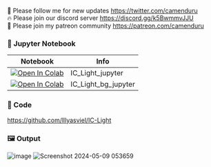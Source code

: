 🐣 Please follow me for new updates https://twitter.com/camenduru <br />
🔥 Please join our discord server https://discord.gg/k5BwmmvJJU <br />
🥳 Please join my patreon community https://patreon.com/camenduru <br />

### 🍊 Jupyter Notebook

| Notebook | Info
| --- | --- |
[![Open In Colab](https://colab.research.google.com/assets/colab-badge.svg)](https://colab.research.google.com/github/camenduru/IC-Light-jupyter/blob/main/IC_Light_jupyter.ipynb) | IC_Light_jupyter
[![Open In Colab](https://colab.research.google.com/assets/colab-badge.svg)](https://colab.research.google.com/github/camenduru/IC-Light-jupyter/blob/main/IC_Light_bg_jupyter.ipynb) | IC_Light_bg_jupyter

### 🧬 Code
https://github.com/lllyasviel/IC-Light

### 🖼 Output
![image](https://github.com/camenduru/IC-Light-jupyter/assets/54370274/88eae25d-7c3b-49fc-b13c-8c1474216478)
![Screenshot 2024-05-09 053659](https://github.com/camenduru/IC-Light-jupyter/assets/54370274/7f957356-be26-4066-b45f-1073d0cabe06)
